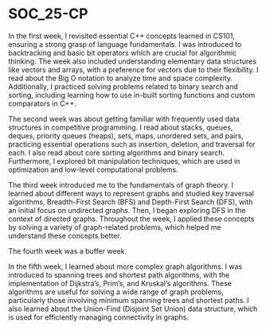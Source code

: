 # SOC_25-CP

In the first week, I revisited essential C++ concepts learned in CS101, ensuring a strong grasp of language fundamentals. I was introduced to backtracking and basic bit operators which are crucial for algorithmic thinking. The week also included understanding elementary data structures like vectors and arrays, with a preference for vectors due to their flexibility. I read about the Big O notation to analyze time and space complexity. Additionally, I practiced solving problems related to binary search and sorting, including learning how to use in-built sorting functions and custom comparators in C++.

The second week was about getting familiar with frequently used data structures in competitive programming. I read about stacks, queues, deques, priority queues (heaps), sets, maps, unordered sets, and pairs, practicing essential operations such as insertion, deletion, and traversal for each. I also read about core sorting algorithms and binary search. Furthermore, I explored bit manipulation techniques, which are used in optimization and low-level computational problems.

The third week introduced me to the fundamentals of graph theory. I learned about different ways to represent graphs and studied key traversal algorithms, Breadth-First Search (BFS) and Depth-First Search (DFS), with an initial focus on undirected graphs. Then, I began exploring DFS in the context of directed graphs. Throughout the week, I applied these concepts by solving a variety of graph-related problems, which helped me understand these concepts better.

The fourth week was a buffer week.

In the fifth week, I learned about more complex graph algorithms. I was introduced to spanning trees and shortest path algorithms, with the implementation of Dijkstra’s, Prim’s, and Kruskal’s algorithms. These algorithms are useful for solving a wide range of graph problems, particularly those involving minimum spanning trees and shortest paths. I also learned about the Union-Find (Disjoint Set Union) data structure, which is used for efficiently managing connectivity in graphs.
